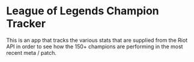 # League of Legends Champion Tracker

This is an app that tracks the various stats that are supplied from the Riot API in order to see how the 150+ champions are performing in the most recent meta / patch.
